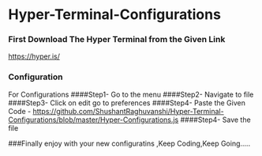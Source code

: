 # Hyper-Terminal-Configurations

### First Download The Hyper Terminal from the Given Link
https://hyper.is/

### Configuration

For Configurations 
####Step1- Go to the menu 
####Step2- Navigate to file 
####Step3- Click on edit go to preferences 
####Step4- Paste the Given Code - https://github.com/ShushantRaghuvanshi/Hyper-Terminal-Configurations/blob/master/Hyper-Configurations.js
####Step4- Save the file 



###Finally enjoy with your new configuratins ,Keep Coding,Keep Going.....
